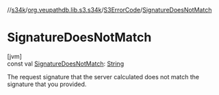 //[s34k](../../../index.md)/[org.veupathdb.lib.s3.s34k](../index.md)/[S3ErrorCode](index.md)/[SignatureDoesNotMatch](-signature-does-not-match.md)

# SignatureDoesNotMatch

[jvm]\
const val [SignatureDoesNotMatch](-signature-does-not-match.md): [String](https://kotlinlang.org/api/latest/jvm/stdlib/kotlin/-string/index.html)

The request signature that the server calculated does not match the signature that you provided.
